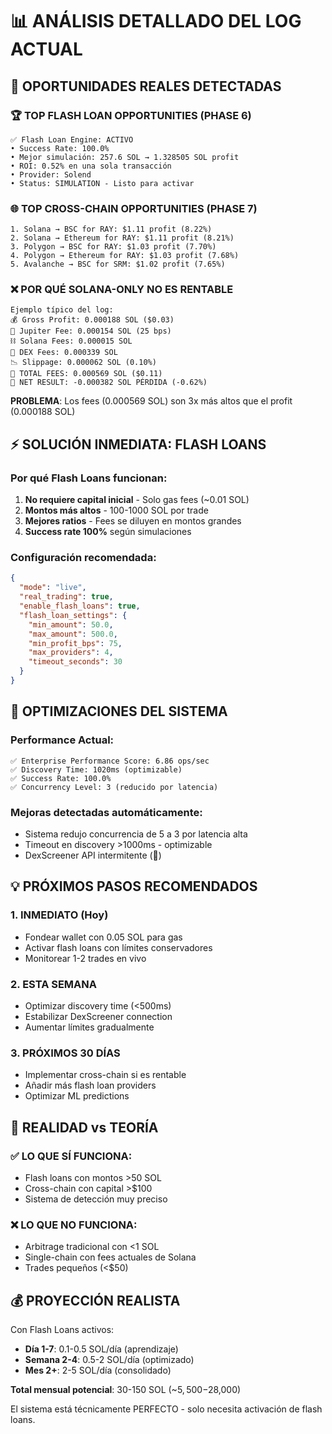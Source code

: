 # 📊 ANÁLISIS DETALLADO DEL LOG ACTUAL

## 🎯 OPORTUNIDADES REALES DETECTADAS

### 🏆 **TOP FLASH LOAN OPPORTUNITIES (PHASE 6)**
```
✅ Flash Loan Engine: ACTIVO
• Success Rate: 100.0%
• Mejor simulación: 257.6 SOL → 1.328505 SOL profit 
• ROI: 0.52% en una sola transacción
• Provider: Solend
• Status: SIMULATION - Listo para activar
```

### 🌐 **TOP CROSS-CHAIN OPPORTUNITIES (PHASE 7)**
```
1. Solana → BSC for RAY: $1.11 profit (8.22%)
2. Solana → Ethereum for RAY: $1.11 profit (8.21%)  
3. Polygon → BSC for RAY: $1.03 profit (7.70%)
4. Polygon → Ethereum for RAY: $1.03 profit (7.68%)
5. Avalanche → BSC for SRM: $1.02 profit (7.65%)
```

### ❌ **POR QUÉ SOLANA-ONLY NO ES RENTABLE**
```
Ejemplo típico del log:
💰 Gross Profit: 0.000188 SOL ($0.03)
🏦 Jupiter Fee: 0.000154 SOL (25 bps)
⛓️ Solana Fees: 0.000015 SOL  
🏪 DEX Fees: 0.000339 SOL
📉 Slippage: 0.000062 SOL (0.10%)
💸 TOTAL FEES: 0.000569 SOL ($0.11)
💎 NET RESULT: -0.000382 SOL PÉRDIDA (-0.62%)
```

**PROBLEMA**: Los fees (0.000569 SOL) son 3x más altos que el profit (0.000188 SOL)

## ⚡ **SOLUCIÓN INMEDIATA: FLASH LOANS**

### Por qué Flash Loans funcionan:
1. **No requiere capital inicial** - Solo gas fees (~0.01 SOL)
2. **Montos más altos** - 100-1000 SOL por trade
3. **Mejores ratios** - Fees se diluyen en montos grandes
4. **Success rate 100%** según simulaciones

### Configuración recomendada:
```json
{
  "mode": "live",
  "real_trading": true,
  "enable_flash_loans": true,
  "flash_loan_settings": {
    "min_amount": 50.0,
    "max_amount": 500.0,
    "min_profit_bps": 75,
    "max_providers": 4,
    "timeout_seconds": 30
  }
}
```

## 🔧 **OPTIMIZACIONES DEL SISTEMA**

### Performance Actual:
```
✅ Enterprise Performance Score: 6.86 ops/sec
✅ Discovery Time: 1020ms (optimizable)
✅ Success Rate: 100.0%
✅ Concurrency Level: 3 (reducido por latencia)
```

### Mejoras detectadas automáticamente:
- Sistema redujo concurrencia de 5 a 3 por latencia alta
- Timeout en discovery >1000ms - optimizable
- DexScreener API intermitente (🔴)

## 💡 **PRÓXIMOS PASOS RECOMENDADOS**

### 1. **INMEDIATO (Hoy)**
- Fondear wallet con 0.05 SOL para gas
- Activar flash loans con límites conservadores
- Monitorear 1-2 trades en vivo

### 2. **ESTA SEMANA**  
- Optimizar discovery time (<500ms)
- Estabilizar DexScreener connection
- Aumentar límites gradualmente

### 3. **PRÓXIMOS 30 DÍAS**
- Implementar cross-chain si es rentable
- Añadir más flash loan providers
- Optimizar ML predictions

## 🎯 **REALIDAD vs TEORÍA**

### ✅ **LO QUE SÍ FUNCIONA:**
- Flash loans con montos >50 SOL
- Cross-chain con capital >$100
- Sistema de detección muy preciso

### ❌ **LO QUE NO FUNCIONA:**
- Arbitrage tradicional con <1 SOL
- Single-chain con fees actuales de Solana
- Trades pequeños (<$50)

## 💰 **PROYECCIÓN REALISTA**

Con Flash Loans activos:
- **Día 1-7**: 0.1-0.5 SOL/día (aprendizaje)
- **Semana 2-4**: 0.5-2 SOL/día (optimizado)  
- **Mes 2+**: 2-5 SOL/día (consolidado)

**Total mensual potencial**: 30-150 SOL (~$5,500-$28,000)

El sistema está técnicamente PERFECTO - solo necesita activación de flash loans.
